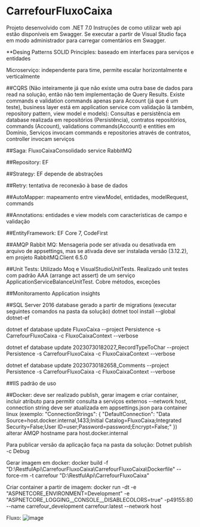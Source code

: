 # CarrefourFluxoCaixa
Projeto desenvolvido com .NET 7.0
Instruções de como utilizar web api estão disponíveis em Swagger. Se executar a partir de Visual Studio faça em modo administrador para carregar comentários em Swagger.

**Desing Patterns
SOLID Principles: baseado em interfaces para serviços e entidades

Microserviço: independente para time, permite escalar horizontalmente e verticalmente

##CQRS (Não inteiramente já que não existe uma outra base de dados para read na solução, então não tem implementação de Query Results. Existe commands e validation commands apenas para Account (já que é um teste), business layer está em application service com validação lá também, repository pattern, view model e models): Consultas e persistência em database realizada em repositórios (Persistência), contratos repositórios, commands (Account), validations commands(Account) e entities em Domínio, Serviços invocam commands e repositories através de contratos, controller invocam serviços

##Saga: FluxoCaixaConsolidado service RabbitMQ

##Repository: EF

##Strategy: EF depende de abstrações

##Retry: tentativa de reconexão à base de dados

##AutoMapper: mapeamento entre viewModel, entidades, modelRequest, commands

##Annotations: entidades e view models com características de campo e validação

##EntityFramework: EF Core 7, CodeFirst

##AMQP Rabbit MQ: Mensageria pode ser ativada ou desativada em arquivo de appsettings, mas se ativada deve ser instalada versão (3.12.2), em projeto RabbitMQ.Client 6.5.0

##Unit Tests: Utilizado Moq e VisualStudioUnitTests. Realizado unit testes com padrão AAA (arrange act assert) de um serviço ApplicationServiceBalanceUnitTest. Cobre métodos, exceções 

##Monitoramento Application insights

##SQL Server 2016 database gerado a partir de migrations (executar seguintes comandos na pasta da solução)
dotnet tool install --global dotnet-ef

dotnet ef database update FluxoCaixa --project Persistence -s CarrefourFluxoCaixa -c FluxoCaixaContext --verbose

dotnet ef database update 20230730182027_RecordTypeToChar --project Persistence -s CarrefourFluxoCaixa -c FluxoCaixaContext --verbose

dotnet ef database update 20230730182658_Comments --project Persistence -s CarrefourFluxoCaixa -c FluxoCaixaContext --verbose

##IIS padrão de uso

##Docker: deve ser realizado publish, gerar imagem e criar container, incluir atributo para permitir consulta a serviços externos --network host, connection string deve ser atualizada em appsettings.json para container linux (exemplo:
"ConnectionStrings": {
    "DefaultConnection": "Data Source=host.docker.internal,1433;Initial Catalog=FluxoCaixa;Integrated Security=False;User ID=user;Password=password;Encrypt=False;"
  })
alterar AMQP hostname para host.docker.internal

Para publicar versão da aplicação faça na pasta da solução:
Dotnet publish -c Debug

Gerar imagem em docker:
docker build -f "D:\RestfulApi\CarrefourFluxoCaixa\CarrefourFluxoCaixa\Dockerfile" --force-rm -t carrefour "D:\RestfulApi\CarrefourFluxoCaixa"

Criar container a partir de imagem:
docker run -dt -e "ASPNETCORE_ENVIRONMENT=Development" -e "ASPNETCORE_LOGGING__CONSOLE__DISABLECOLORS=true"  -p49155:80 --name carrefour_development carrefour:latest --network host

Fluxo: ![image](https://github.com/davilinfo/Minsait-CarrefourFluxoCaixa/assets/18128361/01dd7353-4580-49df-a817-8b113c30efee)





